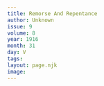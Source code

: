 ```yaml
---
title: Remorse And Repentance
author: Unknown
issue: 9
volume: 8
year: 1916
month: 31
day: V
tags:
layout: page.njk
image:
---
```



